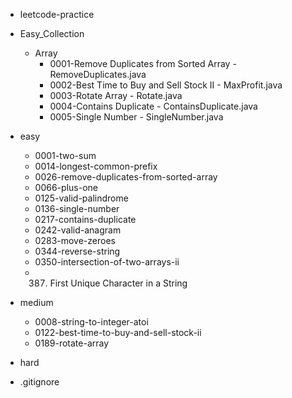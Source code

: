 - leetcode-practice
- Easy_Collection
    - Array
        - 0001-Remove Duplicates from Sorted Array  - RemoveDuplicates.java
        - 0002-Best Time to Buy and Sell Stock II   - MaxProfit.java
        - 0003-Rotate Array                         - Rotate.java
        - 0004-Contains Duplicate                   - ContainsDuplicate.java
        - 0005-Single Number                        - SingleNumber.java
- easy
  - 0001-two-sum
  - 0014-longest-common-prefix
  - 0026-remove-duplicates-from-sorted-array
  - 0066-plus-one
  - 0125-valid-palindrome
  - 0136-single-number
  - 0217-contains-duplicate
  - 0242-valid-anagram
  - 0283-move-zeroes
  - 0344-reverse-string
  - 0350-intersection-of-two-arrays-ii
  - 0387. First Unique Character in a String
        
- medium
    - 0008-string-to-integer-atoi    
    - 0122-best-time-to-buy-and-sell-stock-ii
    - 0189-rotate-array
- hard
- .gitignore
